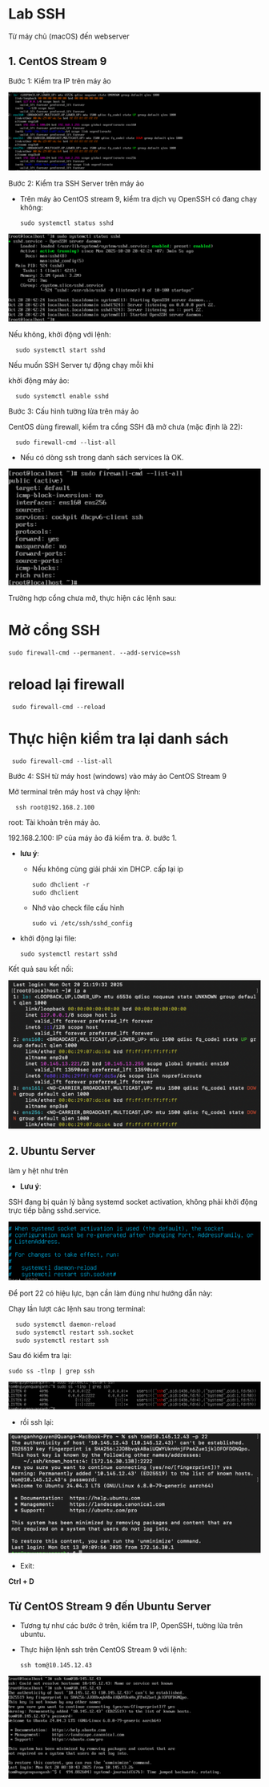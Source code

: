 # Lab SSH
Từ máy chủ (macOS) đến webserver
## 1. CentOS Stream 9

Bước 1: Kiểm tra IP trên máy ảo

![alt text](image-24.png)

Bước 2: Kiểm tra SSH Server trên máy ảo

- Trên máy ảo CentOS stream 9, kiểm tra dịch vụ OpenSSH có đang chạy không:

      sudo systemctl status sshd

![alt text](image-25.png)

Nếu không, khởi động với lệnh:

      sudo systemctl start sshd

Nếu muốn SSH Server tự động chạy mỗi khi 

khởi động máy ảo:

      sudo systemctl enable sshd

Bước 3: Cấu hình tường lửa trên máy ảo

CentOS dùng firewall, kiểm tra cổng SSH đã mở chưa (mặc định là 22):

      sudo firewall-cmd --list-all

- Nếu có dòng ssh trong danh sách services là OK.

![alt text](image-26.png)

Trường hợp cổng chưa mở, thực hiện các lệnh sau:
# Mở cổng SSH

    sudo firewall-cmd --permanent. --add-service=ssh

# reload lại firewall

     sudo firewall-cmd --reload

# Thực hiện kiểm tra lại danh sách

     sudo firewall-cmd --list-all
  
Bước 4: SSH từ máy host (windows) vào máy ảo CentOS Stream 9

Mở terminal trên máy host và chạy lệnh:

      ssh root@192.168.2.100

root: Tài khoản trên máy ảo.

192.168.2.100: IP của máy ảo đã kiểm tra. ở. bước 1.
- **lưu ý**: 
    - Nếu không cùng giải phải xin DHCP. cấp lại ip

          sudo dhclient -r
          sudo dhclient


   - Nhớ vào check file cấu hình

         sudo vi /etc/ssh/sshd_config

- khởi động lại file:

      sudo systemctl restart sshd


Kết quả sau kết nối:

![alt text](image-27.png)

## 2. Ubuntu Server

làm y hệt như trên 

- **Lưu ý**:

SSH đang bị quản lý bằng systemd socket activation, không phải khởi động trực tiếp bằng sshd.service.

![alt text](image-28.png)

 
Để port 22 có hiệu lực, bạn cần làm đúng như hướng dẫn này:

Chạy lần lượt các lệnh sau trong terminal:

      sudo systemctl daemon-reload
      sudo systemctl restart ssh.socket
      sudo systemctl restart ssh

Sau đó kiểm tra lại:

	sudo ss -tlnp | grep ssh



![alt text](image-29.png)

- rồi ssh lại: 

![alt text](image-30.png)

- Exit:

**Ctrl + D**


## Từ CentOS Stream 9 đến Ubuntu Server

- Tương tự như các bước ở trên, kiểm tra IP, OpenSSH, tường lửa trên ubuntu.
- Thực hiện lệnh ssh trên CentOS Stream 9 với lệnh:

      ssh tom@10.145.12.43

![alt text](image-31.png)
